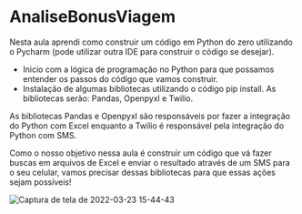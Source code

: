 # AnaliseBonusViagem

Nesta aula aprendi como construir um código em Python do zero utilizando o Pycharm (pode utilizar outra IDE para construir o código se desejar).

- Inicio com  a lógica de programação no Python para que possamos entender os passos do código que vamos construir.
- Instalação de algumas bibliotecas utilizando o código pip install. As bibliotecas serão: Pandas, Openpyxl e Twilio.

As bibliotecas Pandas e Openpyxl são responsáveis por fazer a integração do Python com Excel enquanto a Twilio é responsável pela integração do Python com SMS.

Como o nosso objetivo nessa aula é construir um código que vá fazer buscas em arquivos de Excel e enviar o resultado através de um SMS para o seu celular, vamos precisar dessas bibliotecas para que essas ações sejam possíveis!

![Captura de tela de 2022-03-23 15-44-43](https://user-images.githubusercontent.com/88301906/159779659-7b44508d-a7cb-43fe-9cd8-a0ad8a8ef4d1.png)
